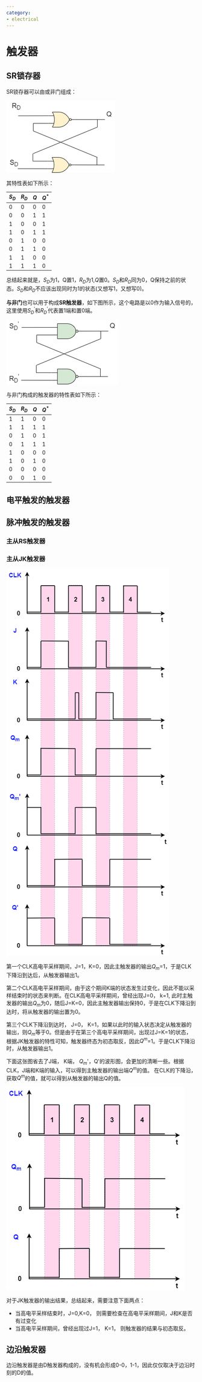 ```yaml
---
category: 
- electrical
---
```


# 触发器

## SR锁存器

SR锁存器可以由或非门组成：

![SR锁存器](https://github.com/zgjsxx/static-img-repo/raw/main/blog/electricity/SR-latch/SR-latch.png)

其特性表如下所示：

|${S}_{D}$| ${R}_{D}$|$Q$|${Q}^{*}$ | 
|--|--|--|--|
|0 | 0| 0 | 0|
|0 | 0| 1 | 1|
|1 | 0| 0 | 1|
|1 | 0| 1 | 1|
|0 | 1| 0 | 0|
|0 | 1| 1 | 0|
|1 | 1| 0 | 0|
|1 | 1| 1 | 0|


总结起来就是，${S}_{D}$为1，Q置1，${R}_{D}$为1,$Q$置0。${S}_{D}$和${R}_{D}$同为0，Q保持之前的状态。${S}_{D}$和${R}_{D}$不应该出现同时为1的状态(又想写1，又想写0)。

**与非门**也可以用于构成**SR触发器**，如下图所示，这个电路是以0作为输入信号的，这里使用${S}_{D}^{'}$和${R}_{D}^{'}$代表置1端和置0端。

![SR锁存器](https://github.com/zgjsxx/static-img-repo/raw/main/blog/electricity/SR-latch/SR-latch-2.png)

与非门构成的触发器的特性表如下所示：

|${S}_{D}$| ${R}_{D}$|$Q$|${Q}^{*}$ | 
|--|--|--|--|
|1 | 1| 0 | 0|
|1 | 1| 1 | 1|
|0 | 1| 0 | 1|
|0 | 1| 1 | 1|
|1 | 0| 0 | 0|
|1 | 0| 1 | 0|
|0 | 0| 0 | 0|
|0 | 0| 1 | 0|



## 电平触发的触发器

## 脉冲触发的触发器

### 主从RS触发器

### 主从JK触发器

![主从JK触发器](https://github.com/zgjsxx/static-img-repo/raw/main/blog/electricity/SR-latch/jk_pulse_trigger.png)

第一个CLK高电平采样期间，J=1，K=0，因此主触发器的输出${Q}_{m}$=1，于是CLK下降沿到达后，从触发器输出1。

第二个CLK高电平采样期间，由于这个期间K端的状态发生过变化，因此不能以采样结束时的状态来判断。在CLK高电平采样期间，曾经出现J=0， k=1, 此时主触发器的输出${Q}_{m}$为0，随后J=K=0，因此主触发器输出保持0，于是在CLK下降沿到达时，将从触发器的输出置为0。

第三个CLK下降沿到达时， J=0， K=1，如果以此时的输入状态决定从触发器的输出，则${Q}_{m}$等于0。但是由于在第三个高电平采样期间，出现过J=K=1的状态，根据JK触发器的特性可知，触发器终态为初态取反，因此${Q}^{m}$=1。于是CLK下降沿时，从触发器输出1。

下面这张图省去了J端， K端， ${Q}_{m}$'，Q'的波形图，会更加的清晰一些。根据CLK，J端和K端的输入，可以得到主触发器的输出端${Q}^{m}$的值。 在CLK的下降沿，获取${Q}^{m}$的值，就可以得到从触发器的输出Q的值。

![主从JK触发器2](https://github.com/zgjsxx/static-img-repo/raw/main/blog/electricity/SR-latch/jk_pulse_trigger2.png)

对于JK触发器的输出结果，总结起来，需要注意下面两点：
- 当高电平采样结束时，J=0,K=0， 则需要检查在高电平采样期间，J和K是否有过变化
- 当高电平采样期间，曾经出现过J=1， K=1， 则触发器的结果与初态取反。

## 边沿触发器

边沿触发器是由D触发器构成的，没有机会形成0-0，1-1，因此仅仅取决于边沿时刻的D的值。